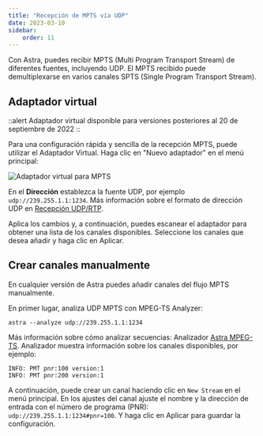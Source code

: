 ```yaml
---
title: "Recepción de MPTS vía UDP"
date: 2023-03-10
sidebar:
    order: 11
---
```


Con Astra, puedes recibir MPTS (Multi Program Transport Stream) de diferentes fuentes, incluyendo UDP. El MPTS recibido puede demultiplexarse en varios canales SPTS (Single Program Transport Stream).

## Adaptador virtual[](https://help.cesbo.com/astra/receiving/ip/mpts-via-udp#virtual-adapter)

::alert
Adaptador virtual disponible para versiones posteriores al 20 de septiembre de 2022
::

Para una configuración rápida y sencilla de la recepción MPTS, puede utilizar el Adaptador Virtual. Haga clic en "Nuevo adaptador" en el menú principal:

![Adaptador virtual para MPTS](https://cdn.cesbo.com/help/astra/receiving/ip/mpts-via-udp/virtual-mpts.png)

En el **Dirección** establezca la fuente UDP, por ejemplo `udp://239.255.1.1:1234`. Más información sobre el formato de dirección UDP en [Recepción UDP/RTP](https://help.cesbo.com/astra/receiving/ip/udp).

Aplica los cambios y, a continuación, puedes escanear el adaptador para obtener una lista de los canales disponibles. Seleccione los canales que desea añadir y haga clic en Aplicar.

## Crear canales manualmente[](https://help.cesbo.com/astra/receiving/ip/mpts-via-udp#create-channels-manually)

En cualquier versión de Astra puedes añadir canales del flujo MPTS manualmente.

En primer lugar, analiza UDP MPTS con MPEG-TS Analyzer:

```
astra --analyze udp://239.255.1.1:1234
```

Más información sobre cómo analizar secuencias: Analizador [Astra MPEG-TS](https://help.cesbo.com/misc/tools-and-utilities/tv-and-media/astra-mpeg-ts-analyzer). Analizador muestra información sobre los canales disponibles, por ejemplo:

```
INFO: PMT pnr:100 version:1
INFO: PMT pnr:200 version:1
```

A continuación, puede crear un canal haciendo clic en `New Stream` en el menú principal. En los ajustes del canal ajuste el nombre y la dirección de entrada con el número de programa (PNR): `udp://239.255.1.1:1234#pnr=100`. Y haga clic en Aplicar para guardar la configuración.
